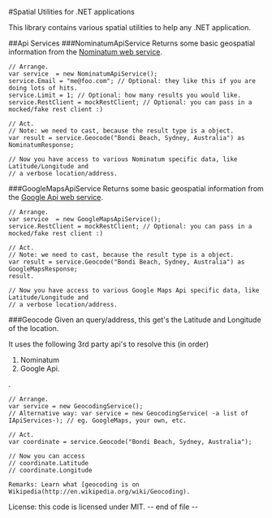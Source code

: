 #Spatial Utilities for .NET applications

This library contains various spatial utilities to help any .NET application.

##Api Services
###NominatumApiService
Returns some basic geospatial information from the [Nominatum web service](http://wiki.openstreetmap.org/wiki/Nominatim).

    // Arrange.
    var service  = new NominatumApiService();
    service.Email = "me@foo.com"; // Optional: they like this if you are doing lots of hits.
    service.Limit = 1; // Optional: how many results you would like.
    service.RestClient = mockRestClient; // Optional: you can pass in a mocked/fake rest client :)
    
    // Act.
    // Note: we need to cast, because the result type is a object.
    var result = service.Geocode("Bondi Beach, Sydney, Australia") as NominatumResponse;

    // Now you have access to various Nominatum specific data, like Latitude/Longitude and 
    // a verbose location/address.

###GoogleMapsApiService
Returns some basic geospatial information from the [Google Api web service](https://developers.google.com/maps/documentation/webservices/).

    // Arrange.
    var service  = new GoogleMapsApiService();
    service.RestClient = mockRestClient; // Optional: you can pass in a mocked/fake rest client :)
    
    // Act.
    // Note: we need to cast, because the result type is a object.
    var result = service.Geocode("Bondi Beach, Sydney, Australia") as GoogleMapsResponse;
    result.

    // Now you have access to various Google Maps Api specific data, like Latitude/Longitude and 
    // a verbose location/address.
    
###Geocode 
Given an query/address, this get's the Latitude and Longitude of the location.

It uses the following 3rd party api's to resolve this (in order)    

  1. Nominatum
  2. Google Api.

.

    // Arrange.
    var service = new GeocodingService();
    // Alternative way: var service = new GeocodingService( -a list of IApiServices-); // eg. GoogleMaps, your own, etc.
    
    // Act.
    var coordinate = service.Geocode("Bondi Beach, Sydney, Australia");
    
    // Now you can access
    // coordinate.Latitude
    // coordinate.Longitude

    Remarks: Learn what [geocoding is on Wikipedia(http://en.wikipedia.org/wiki/Geocoding).

License: this code is licensed under MIT.
-- end of file --